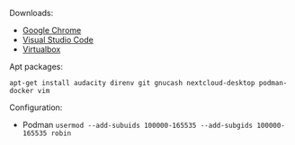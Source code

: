 Downloads:

*  [Google Chrome](https://www.google.com/chrome/)
*  [Visual Studio Code](https://code.visualstudio.com/)
*  [Virtualbox](https://www.virtualbox.org/wiki/Downloads)

Apt packages:

```
apt-get install audacity direnv git gnucash nextcloud-desktop podman-docker vim
```

Configuration:

*  Podman
   `usermod --add-subuids 100000-165535 --add-subgids 100000-165535 robin`
